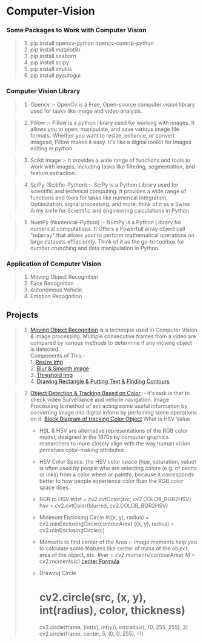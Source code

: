 #                                                        Computer-Vision

### Some Packages to Work with Computer Vision 
>1. pip install opencv-python opencv-contrib-python
>2. pip install matplotlib
>3. pip install seaborn
>4. pip install scipy
>5. pip install imutils
>6. pip install pyautogui

### Computer Vision Library
>1. Opencv :- OpenCv is a Free, Open-source computer vision library used for tasks like image and video analysis.

>2. Pillow :- Pillow is a python library used for working with images, It allows you to open, manipulate, and save various image file formats. Whether you want to resize, enhance, or convert imagesd, Pillow makes it easy. It's like a digital toolkit for images editing in python.

>3. Scikit image :- It provides a wide range of functions and tools to work with images, including tasks like filtering, segmentation, and feature extraction.

>4. SciPy (Scitific-Python) :- SciPy is a Python Library used for scientific and technical computing. It provides a wide range of functions and tools for tasks like numerical Integration, Optimization, signal processing, and more. think of it as a Swiss Army knife for Scientific and engineering calculations in Python.

>5. NumPy (Numerical-Python) :- NumPy is a Python Library for numerical computations. It Offers a Powerfull array object call "ndarray" that allows yout to perform mathematical operations on large datasets effieciently. Think of it as the go-to-toolbox for number crunching and data manipulation in Python.

### Application of Computer Vision
>1. Moving Object Recognition
>2. Face Recognition
>3. Autonomous Vehicle
>4. Emotion Recognition

## Projects
> 1. [Moving Object Recognition](./Computer%20Vision/Moving_Object_Recognition/app.py) is a technique used in Computer Vision & image processing. Multiple consecutive frames from a video are compared by various methods to determine if any moving object is detected.<br />Components of This:- <br />1. [Resize Img](./Computer%20Vision/Moving_Object_Recognition/Components/resize.py)<br />2. [Blur & Smooth image](./Computer%20Vision/Moving_Object_Recognition/Components/Gaussian_Blur_Smootening.py)<br />3. [Threshold Img](./Computer%20Vision/Moving_Object_Recognition/Components/Threshold_img.py)<br />4. [Drawing Rectangle & Putting Text & Finding Contours](./Computer%20Vision/Moving_Object_Recognition/Components/Drawing_Putting_img.py)<br />

>2. [Object Detection & Tracking Based on Color](./Computer%20Vision/Object%20Detection%20Based%20On%20Color/app.py) :- it's task is that to check video Surveillance and vehicle navigation. Image Processing is method of extracting some useful information by converting image into digital inform by perfoming some operations on it.
> [Block Diagram of tracking Color Object](./Images/Block%20Diagram%20of%20tracking%20Color%20Object.png)
> What is HSV Value
>     - HSL & HSV are alternative representations of the RGB color model, designed in the 1970s by computer graphics researchers to more closely align with the way human vision perceives color-making attributes.
>     - HSV Color Space. the HSV color space (hue, saturation, value) is often used by people who are selecting colors (e.g. of paints or inks) from a color wheel or palette, because it corresponds better to how people experience color than the RGB color space does.
>
>     - BGR to HSV
>       #dst = cv2.cvtColor(src, cv2.COLOR_BGR2HSV)
>       hsv = cv2.cvtColor(blurred, cv2.COLOR_BGR2HSV)
>
>     - Minimum Enclosing Circle
>       #((x, y), radius) = cv2.minEnclosingCircle(contourArea)
>       ((x, y), radius) = cv2.minEnclosingCircle(c)
>
>     - Moments to find center of the Area :- Image moments help you to calculate some features like center of mass of the object, area of the object, etc.
>       #var = cv2.moments(contourArea)
>       M = cv2.moments(c)
>       [center Formula](./Images/center.png)
>
>     - Drawing Circle
>       # cv2.circle(src, (x, y), int(radius), color, thickness)
>        cv2.circle(frame, (int(x), int(y)), int(radius), (0, 255, 255), 2)
>        cv2.circle(frame, center, 5, (0, 0, 255), -1)